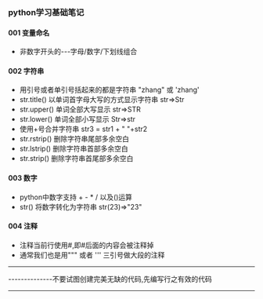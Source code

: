 ### python学习基础笔记

#### 001 变量命名

+   非数字开头的---字母/数字/下划线组合

#### 002 字符串

-   用引号或者单引号括起来的都是字符串  "zhang"  或 'zhang'
-   str.title()  以单词首字母大写的方式显示字符串 str=>Str
-   str.upper()  单词全部大写显示  str=>STR
-   str.lower()   单词全部小写显示  Str=>str
-   使用+号合并字符串  str3 = str1 + "  "+str2
-   str.rstrip()  删除字符串尾部多余空白 
-   str.lstrip()  删除字符串首部多余空白 
-   str.strip()  删除字符串首尾部多余空白 

#### 003 数字

+   python中数字支持 +  -  * / 以及()运算
+   str() 将数字转化为字符串  str(23)=>"23"

#### 004 注释

*    注释当前行使用#,即#后面的内容会被注释掉
*   通常我们也是用""" 或者 ''' 三引号做大段的注释

---

--------------不要试图创建完美无缺的代码,先编写行之有效的代码

---







